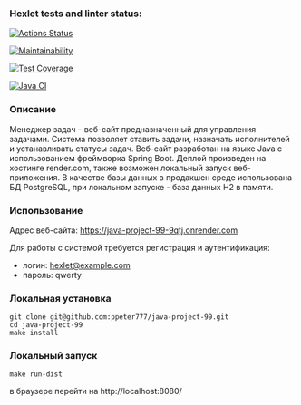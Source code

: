 ### Hexlet tests and linter status:
[![Actions Status](https://github.com/ppeter777/java-project-99/actions/workflows/hexlet-check.yml/badge.svg)](https://github.com/ppeter777/java-project-99/actions)

[![Maintainability](https://api.codeclimate.com/v1/badges/7cc1a2a9643b54722760/maintainability)](https://codeclimate.com/github/ppeter777/java-project-99/maintainability)

[![Test Coverage](https://api.codeclimate.com/v1/badges/7cc1a2a9643b54722760/test_coverage)](https://codeclimate.com/github/ppeter777/java-project-99/test_coverage)

[![Java CI](https://github.com/ppeter777/java-project-99/actions/workflows/my_workflow.yml/badge.svg?branch=main)](https://github.com/ppeter777/java-project-99/actions/workflows/my_workflow.yml)


### Описание
Менеджер задач – веб-сайт предназначенный для управления задачами. Система позволяет ставить задачи, назначать исполнителей и устанавливать статусы задач. 
Веб-сайт разработан на языке Java с использованием фреймворка Spring Boot. Деплой произведен на хостинге render.com, также возможен локальный запуск веб-приложения. 
В качестве базы данных в продакшен среде использована БД PostgreSQL, при локальном запуске - база данных H2 в памяти.

### Использование
Адрес веб-сайта: https://java-project-99-9qtj.onrender.com

Для работы с системой требуется регистрация и аутентификация:

- логин: hexlet@example.com 
- пароль: qwerty

### Локальная установка

    git clone git@github.com:ppeter777/java-project-99.git
    cd java-project-99
    make install
    
### Локальный запуск
    
    make run-dist

в браузере перейти на http://localhost:8080/
